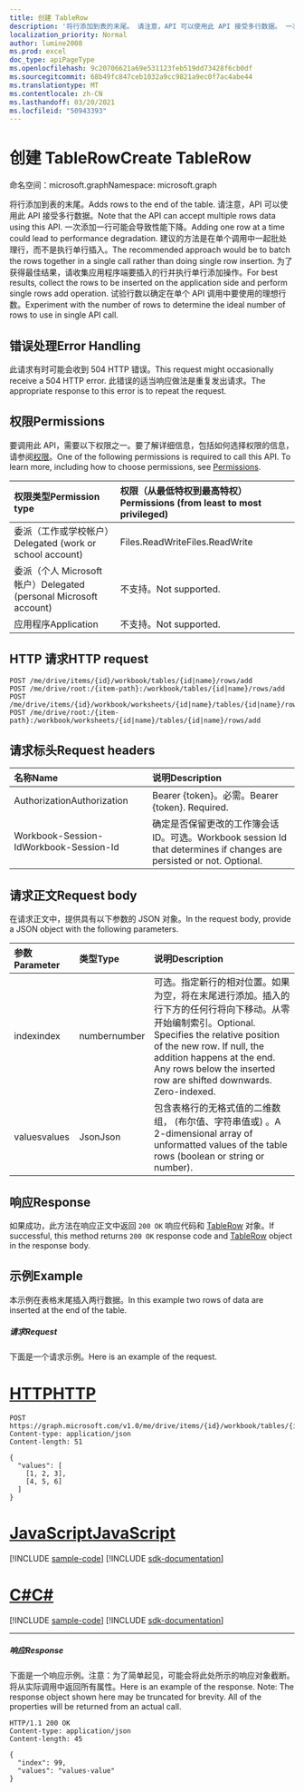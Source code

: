 ```yaml
---
title: 创建 TableRow
description: '将行添加到表的末尾。 请注意，API 可以使用此 API 接受多行数据。 一次添加一行可能会导致性能下降。 建议的方法是在单个调用中一起批处理行，而不是执行单行插入。 为了获得最佳结果，请收集应用程序端要插入的行并执行单行添加操作。 试验行数以确定在单个 API 调用中要使用的理想行数。 '
localization_priority: Normal
author: lumine2008
ms.prod: excel
doc_type: apiPageType
ms.openlocfilehash: 9c20706621a69e531123feb519dd73428f6cb0df
ms.sourcegitcommit: 68b49fc847ceb1032a9cc9821a9ec0f7ac4abe44
ms.translationtype: MT
ms.contentlocale: zh-CN
ms.lasthandoff: 03/20/2021
ms.locfileid: "50943393"
---
```

# <a name="create-tablerow"></a><span data-ttu-id="ce5f0-108">创建 TableRow</span><span class="sxs-lookup"><span data-stu-id="ce5f0-108">Create TableRow</span></span>

<span data-ttu-id="ce5f0-109">命名空间：microsoft.graph</span><span class="sxs-lookup"><span data-stu-id="ce5f0-109">Namespace: microsoft.graph</span></span>

<span data-ttu-id="ce5f0-110">将行添加到表的末尾。</span><span class="sxs-lookup"><span data-stu-id="ce5f0-110">Adds rows to the end of the table.</span></span> <span data-ttu-id="ce5f0-111">请注意，API 可以使用此 API 接受多行数据。</span><span class="sxs-lookup"><span data-stu-id="ce5f0-111">Note that the API can accept multiple rows data using this API.</span></span> <span data-ttu-id="ce5f0-112">一次添加一行可能会导致性能下降。</span><span class="sxs-lookup"><span data-stu-id="ce5f0-112">Adding one row at a time could lead to performance degradation.</span></span> <span data-ttu-id="ce5f0-113">建议的方法是在单个调用中一起批处理行，而不是执行单行插入。</span><span class="sxs-lookup"><span data-stu-id="ce5f0-113">The recommended approach would be to batch the rows together in a single call rather than doing single row insertion.</span></span> <span data-ttu-id="ce5f0-114">为了获得最佳结果，请收集应用程序端要插入的行并执行单行添加操作。</span><span class="sxs-lookup"><span data-stu-id="ce5f0-114">For best results, collect the rows to be inserted on the application side and perform single rows add operation.</span></span> <span data-ttu-id="ce5f0-115">试验行数以确定在单个 API 调用中要使用的理想行数。</span><span class="sxs-lookup"><span data-stu-id="ce5f0-115">Experiment with the number of rows to determine the ideal number of rows to use in single API call.</span></span> 

## <a name="error-handling"></a><span data-ttu-id="ce5f0-116">错误处理</span><span class="sxs-lookup"><span data-stu-id="ce5f0-116">Error Handling</span></span>

<span data-ttu-id="ce5f0-117">此请求有时可能会收到 504 HTTP 错误。</span><span class="sxs-lookup"><span data-stu-id="ce5f0-117">This request might occasionally receive a 504 HTTP error.</span></span> <span data-ttu-id="ce5f0-118">此错误的适当响应做法是重复发出请求。</span><span class="sxs-lookup"><span data-stu-id="ce5f0-118">The appropriate response to this error is to repeat the request.</span></span>

## <a name="permissions"></a><span data-ttu-id="ce5f0-119">权限</span><span class="sxs-lookup"><span data-stu-id="ce5f0-119">Permissions</span></span>
<span data-ttu-id="ce5f0-p104">要调用此 API，需要以下权限之一。要了解详细信息，包括如何选择权限的信息，请参阅[权限](/graph/permissions-reference)。</span><span class="sxs-lookup"><span data-stu-id="ce5f0-p104">One of the following permissions is required to call this API. To learn more, including how to choose permissions, see [Permissions](/graph/permissions-reference).</span></span>

|<span data-ttu-id="ce5f0-122">权限类型</span><span class="sxs-lookup"><span data-stu-id="ce5f0-122">Permission type</span></span>      | <span data-ttu-id="ce5f0-123">权限（从最低特权到最高特权）</span><span class="sxs-lookup"><span data-stu-id="ce5f0-123">Permissions (from least to most privileged)</span></span>              |
|:--------------------|:---------------------------------------------------------|
|<span data-ttu-id="ce5f0-124">委派（工作或学校帐户）</span><span class="sxs-lookup"><span data-stu-id="ce5f0-124">Delegated (work or school account)</span></span> | <span data-ttu-id="ce5f0-125">Files.ReadWrite</span><span class="sxs-lookup"><span data-stu-id="ce5f0-125">Files.ReadWrite</span></span>    |
|<span data-ttu-id="ce5f0-126">委派（个人 Microsoft 帐户）</span><span class="sxs-lookup"><span data-stu-id="ce5f0-126">Delegated (personal Microsoft account)</span></span> | <span data-ttu-id="ce5f0-127">不支持。</span><span class="sxs-lookup"><span data-stu-id="ce5f0-127">Not supported.</span></span>    |
|<span data-ttu-id="ce5f0-128">应用程序</span><span class="sxs-lookup"><span data-stu-id="ce5f0-128">Application</span></span> | <span data-ttu-id="ce5f0-129">不支持。</span><span class="sxs-lookup"><span data-stu-id="ce5f0-129">Not supported.</span></span> |

## <a name="http-request"></a><span data-ttu-id="ce5f0-130">HTTP 请求</span><span class="sxs-lookup"><span data-stu-id="ce5f0-130">HTTP request</span></span>
<!-- { "blockType": "ignored" } -->
```http
POST /me/drive/items/{id}/workbook/tables/{id|name}/rows/add
POST /me/drive/root:/{item-path}:/workbook/tables/{id|name}/rows/add
POST /me/drive/items/{id}/workbook/worksheets/{id|name}/tables/{id|name}/rows/add
POST /me/drive/root:/{item-path}:/workbook/worksheets/{id|name}/tables/{id|name}/rows/add

```
## <a name="request-headers"></a><span data-ttu-id="ce5f0-131">请求标头</span><span class="sxs-lookup"><span data-stu-id="ce5f0-131">Request headers</span></span>
| <span data-ttu-id="ce5f0-132">名称</span><span class="sxs-lookup"><span data-stu-id="ce5f0-132">Name</span></span>       | <span data-ttu-id="ce5f0-133">说明</span><span class="sxs-lookup"><span data-stu-id="ce5f0-133">Description</span></span>|
|:---------------|:----------|
| <span data-ttu-id="ce5f0-134">Authorization</span><span class="sxs-lookup"><span data-stu-id="ce5f0-134">Authorization</span></span>  | <span data-ttu-id="ce5f0-p105">Bearer {token}。必需。</span><span class="sxs-lookup"><span data-stu-id="ce5f0-p105">Bearer {token}. Required.</span></span> |
| <span data-ttu-id="ce5f0-137">Workbook-Session-Id</span><span class="sxs-lookup"><span data-stu-id="ce5f0-137">Workbook-Session-Id</span></span>  | <span data-ttu-id="ce5f0-p106">确定是否保留更改的工作簿会话 ID。可选。</span><span class="sxs-lookup"><span data-stu-id="ce5f0-p106">Workbook session Id that determines if changes are persisted or not. Optional.</span></span>|

## <a name="request-body"></a><span data-ttu-id="ce5f0-140">请求正文</span><span class="sxs-lookup"><span data-stu-id="ce5f0-140">Request body</span></span>
<span data-ttu-id="ce5f0-141">在请求正文中，提供具有以下参数的 JSON 对象。</span><span class="sxs-lookup"><span data-stu-id="ce5f0-141">In the request body, provide a JSON object with the following parameters.</span></span>

| <span data-ttu-id="ce5f0-142">参数</span><span class="sxs-lookup"><span data-stu-id="ce5f0-142">Parameter</span></span>    | <span data-ttu-id="ce5f0-143">类型</span><span class="sxs-lookup"><span data-stu-id="ce5f0-143">Type</span></span>   |<span data-ttu-id="ce5f0-144">说明</span><span class="sxs-lookup"><span data-stu-id="ce5f0-144">Description</span></span>|
|:---------------|:--------|:----------|
|<span data-ttu-id="ce5f0-145">index</span><span class="sxs-lookup"><span data-stu-id="ce5f0-145">index</span></span>|<span data-ttu-id="ce5f0-146">number</span><span class="sxs-lookup"><span data-stu-id="ce5f0-146">number</span></span>|<span data-ttu-id="ce5f0-p107">可选。指定新行的相对位置。如果为空，将在末尾进行添加。插入的行下方的任何行将向下移动。从零开始编制索引。</span><span class="sxs-lookup"><span data-stu-id="ce5f0-p107">Optional. Specifies the relative position of the new row. If null, the addition happens at the end. Any rows below the inserted row are shifted downwards. Zero-indexed.</span></span>|
|<span data-ttu-id="ce5f0-152">values</span><span class="sxs-lookup"><span data-stu-id="ce5f0-152">values</span></span>|<span data-ttu-id="ce5f0-153">Json</span><span class="sxs-lookup"><span data-stu-id="ce5f0-153">Json</span></span>|<span data-ttu-id="ce5f0-154">包含表格行的无格式值的二维数组， (布尔值、字符串值或) 。</span><span class="sxs-lookup"><span data-stu-id="ce5f0-154">A 2-dimensional array of unformatted values of the table rows (boolean or string or number).</span></span>|

## <a name="response"></a><span data-ttu-id="ce5f0-155">响应</span><span class="sxs-lookup"><span data-stu-id="ce5f0-155">Response</span></span>

<span data-ttu-id="ce5f0-156">如果成功，此方法在响应正文中返回 `200 OK` 响应代码和 [TableRow](../resources/tablerow.md) 对象。</span><span class="sxs-lookup"><span data-stu-id="ce5f0-156">If successful, this method returns `200 OK` response code and [TableRow](../resources/tablerow.md) object in the response body.</span></span>

## <a name="example"></a><span data-ttu-id="ce5f0-157">示例</span><span class="sxs-lookup"><span data-stu-id="ce5f0-157">Example</span></span>
<span data-ttu-id="ce5f0-158">本示例在表格末尾插入两行数据。</span><span class="sxs-lookup"><span data-stu-id="ce5f0-158">In this example two rows of data are inserted at the end of the table.</span></span> 

##### <a name="request"></a><span data-ttu-id="ce5f0-159">请求</span><span class="sxs-lookup"><span data-stu-id="ce5f0-159">Request</span></span>
<span data-ttu-id="ce5f0-160">下面是一个请求示例。</span><span class="sxs-lookup"><span data-stu-id="ce5f0-160">Here is an example of the request.</span></span>

# <a name="http"></a>[<span data-ttu-id="ce5f0-161">HTTP</span><span class="sxs-lookup"><span data-stu-id="ce5f0-161">HTTP</span></span>](#tab/http)
<!-- {
  "blockType": "request",
  "name": "tablerowcollection_add_1"
}-->
```http
POST https://graph.microsoft.com/v1.0/me/drive/items/{id}/workbook/tables/{id|name}/rows/add
Content-type: application/json
Content-length: 51

{
  "values": [
    [1, 2, 3],
    [4, 5, 6]
  ]
}
```
# <a name="javascript"></a>[<span data-ttu-id="ce5f0-162">JavaScript</span><span class="sxs-lookup"><span data-stu-id="ce5f0-162">JavaScript</span></span>](#tab/javascript)
[!INCLUDE [sample-code](../includes/snippets/javascript/tablerowcollection-add-1-javascript-snippets.md)]
[!INCLUDE [sdk-documentation](../includes/snippets/snippets-sdk-documentation-link.md)]

# <a name="c"></a>[<span data-ttu-id="ce5f0-163">C#</span><span class="sxs-lookup"><span data-stu-id="ce5f0-163">C#</span></span>](#tab/csharp)
[!INCLUDE [sample-code](../includes/snippets/csharp/tablerowcollection-add-1-csharp-snippets.md)]
[!INCLUDE [sdk-documentation](../includes/snippets/snippets-sdk-documentation-link.md)]

---

##### <a name="response"></a><span data-ttu-id="ce5f0-164">响应</span><span class="sxs-lookup"><span data-stu-id="ce5f0-164">Response</span></span>
<span data-ttu-id="ce5f0-p108">下面是一个响应示例。注意：为了简单起见，可能会将此处所示的响应对象截断。将从实际调用中返回所有属性。</span><span class="sxs-lookup"><span data-stu-id="ce5f0-p108">Here is an example of the response. Note: The response object shown here may be truncated for brevity. All of the properties will be returned from an actual call.</span></span>
<!-- {
  "blockType": "response",
  "truncated": true,
  "@odata.type": "microsoft.graph.workbookTableRow"
} -->
```http
HTTP/1.1 200 OK
Content-type: application/json
Content-length: 45

{
  "index": 99,
  "values": "values-value"
}
```

<!-- uuid: 8fcb5dbc-d5aa-4681-8e31-b001d5168d79
2015-10-25 14:57:30 UTC -->
<!-- {
  "type": "#page.annotation",
  "description": "TableRowCollection: add",
  "keywords": "",
  "section": "documentation",
  "suppressions": [
  ],
  "tocPath": ""
}-->

